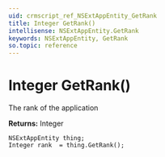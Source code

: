 ```yaml
---
uid: crmscript_ref_NSExtAppEntity_GetRank
title: Integer GetRank()
intellisense: NSExtAppEntity.GetRank
keywords: NSExtAppEntity, GetRank
so.topic: reference
---
```


# Integer GetRank()

The rank of the application

**Returns:** Integer

```crmscript
NSExtAppEntity thing;
Integer rank  = thing.GetRank();
```

